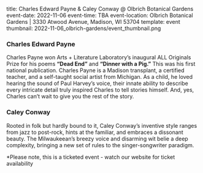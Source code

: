 title: Charles Edward Payne & Caley Conway @ Olbrich Botanical Gardens
event-date: 2022-11-06
event-time: TBA
event-location: Olbrich Botanical Gardens | 3330 Atwood Avenue, Madison, WI 53704
template: event
thumbnail: 2022-11-06_olbrich-gardens/event_thumbnail.png

### Charles Edward Payne 

Charles Payne won Arts + Literature Laboratory’s inaugural ALL Originals Prize for his poems **“Dead End”** and **“Dinner with a Pig.”** This was his first national publication. Charles Payne is a Madison transplant, a certified teacher, and a self-taught social artist from Michigan. As a child, he loved hearing the sound of Paul Harvey’s voice, their innate ability to describe every intricate detail truly inspired Charles to tell stories himself. And, yes, Charles can’t wait to give you the rest of the story.

### Caley Conway

Rooted in folk but hardly bound to it, Caley Conway’s inventive style ranges from jazz to post-rock, hints at the familiar, and embraces a dissonant beauty. The Milwaukeean’s breezy voice and disarming wit belie a deep complexity, bringing a new set of rules to the singer-songwriter paradigm.

*Please note, this is a ticketed event - watch our website for ticket availability